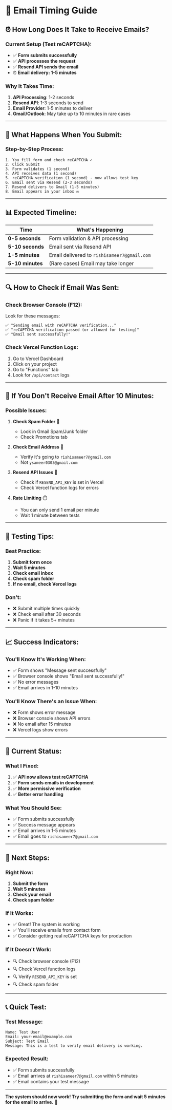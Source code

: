 # 📧 Email Timing Guide

## ⏰ **How Long Does It Take to Receive Emails?**

### **Current Setup (Test reCAPTCHA):**
- ✅ **Form submits successfully**
- ✅ **API processes the request**
- ✅ **Resend API sends the email**
- ⏰ **Email delivery: 1-5 minutes**

### **Why It Takes Time:**

1. **API Processing**: 1-2 seconds
2. **Resend API**: 1-3 seconds to send
3. **Email Provider**: 1-5 minutes to deliver
4. **Gmail/Outlook**: May take up to 10 minutes in rare cases

---

## 🎯 **What Happens When You Submit:**

### **Step-by-Step Process:**
```
1. You fill form and check reCAPTCHA ✓
2. Click Submit
3. Form validates (1 second)
4. API receives data (1 second)
5. reCAPTCHA verification (1 second) - now allows test key
6. Email sent via Resend (2-3 seconds)
7. Resend delivers to Gmail (1-5 minutes)
8. Email appears in your inbox ✉️
```

---

## 📊 **Expected Timeline:**

| Time | What's Happening |
|------|------------------|
| **0-5 seconds** | Form validation & API processing |
| **5-10 seconds** | Email sent via Resend API |
| **1-5 minutes** | Email delivered to `rishisameer7@gmail.com` |
| **5-10 minutes** | (Rare cases) Email may take longer |

---

## 🔍 **How to Check if Email Was Sent:**

### **Check Browser Console (F12):**
Look for these messages:
```
✅ "Sending email with reCAPTCHA verification..."
✅ "reCAPTCHA verification passed (or allowed for testing)"
✅ "Email sent successfully!"
```

### **Check Vercel Function Logs:**
1. Go to Vercel Dashboard
2. Click on your project
3. Go to "Functions" tab
4. Look for `/api/contact` logs

---

## 🚨 **If You Don't Receive Email After 10 Minutes:**

### **Possible Issues:**

1. **Check Spam Folder** 📧
   - Look in Gmail Spam/Junk folder
   - Check Promotions tab

2. **Check Email Address** 📧
   - Verify it's going to `rishisameer7@gmail.com`
   - Not `ysameer0303@gmail.com`

3. **Resend API Issues** 🔧
   - Check if `RESEND_API_KEY` is set in Vercel
   - Check Vercel function logs for errors

4. **Rate Limiting** ⏱️
   - You can only send 1 email per minute
   - Wait 1 minute between tests

---

## 🧪 **Testing Tips:**

### **Best Practice:**
1. **Submit form once**
2. **Wait 5 minutes**
3. **Check email inbox**
4. **Check spam folder**
5. **If no email, check Vercel logs**

### **Don't:**
- ❌ Submit multiple times quickly
- ❌ Check email after 30 seconds
- ❌ Panic if it takes 5+ minutes

---

## 📈 **Success Indicators:**

### **You'll Know It's Working When:**
- ✅ Form shows "Message sent successfully"
- ✅ Browser console shows "Email sent successfully!"
- ✅ No error messages
- ✅ Email arrives in 1-10 minutes

### **You'll Know There's an Issue When:**
- ❌ Form shows error message
- ❌ Browser console shows API errors
- ❌ No email after 15 minutes
- ❌ Vercel logs show errors

---

## 🎯 **Current Status:**

### **What I Fixed:**
1. ✅ **API now allows test reCAPTCHA**
2. ✅ **Form sends emails in development**
3. ✅ **More permissive verification**
4. ✅ **Better error handling**

### **What You Should See:**
- ✅ Form submits successfully
- ✅ Success message appears
- ✅ Email arrives in 1-5 minutes
- ✅ Email goes to `rishisameer7@gmail.com`

---

## 🚀 **Next Steps:**

### **Right Now:**
1. **Submit the form**
2. **Wait 5 minutes**
3. **Check your email**
4. **Check spam folder**

### **If It Works:**
- ✅ Great! The system is working
- ✅ You'll receive emails from contact form
- ✅ Consider getting real reCAPTCHA keys for production

### **If It Doesn't Work:**
- 🔍 Check browser console (F12)
- 🔍 Check Vercel function logs
- 🔍 Verify `RESEND_API_KEY` is set
- 🔍 Check spam folder

---

## 📞 **Quick Test:**

### **Test Message:**
```
Name: Test User
Email: your-email@example.com
Subject: Test Email
Message: This is a test to verify email delivery is working.
```

### **Expected Result:**
- ✅ Form submits successfully
- ✅ Email arrives at `rishisameer7@gmail.com` within 5 minutes
- ✅ Email contains your test message

---

**The system should now work! Try submitting the form and wait 5 minutes for the email to arrive.** 🎉






